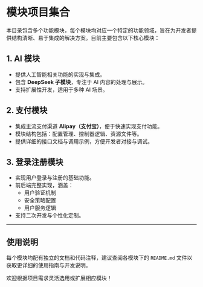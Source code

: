 
# 模块项目集合

本目录包含多个功能模块，每个模块均对应一个特定的功能领域，旨在为开发者提供结构清晰、易于集成的解决方案。目前主要包含以下核心模块：

## 1. AI 模块
- 提供人工智能相关功能的实现与集成。
- 包含 **DeepSeek 子模块**，专注于 AI 内容的处理与展示。
- 支持扩展性开发，适用于多种 AI 场景。

## 2. 支付模块
- 集成主流支付渠道 **Alipay（支付宝）**，便于快速实现支付功能。
- 模块结构包括：配置管理、控制器逻辑、资源文件等。
- 提供详细的接口文档与调用示例，方便开发者对接与调试。

## 3. 登录注册模块
- 实现用户登录与注册的基础功能。
- 前后端完整实现，涵盖：
  - 用户验证机制
  - 安全策略配置
  - 用户服务逻辑
- 支持二次开发与个性化定制。

---

## 使用说明

每个模块均配有独立的文档和代码注释，建议查阅各模块下的 `README.md` 文件以获取更详细的使用指南与开发说明。

欢迎根据项目需求灵活选用或扩展相应模块！
